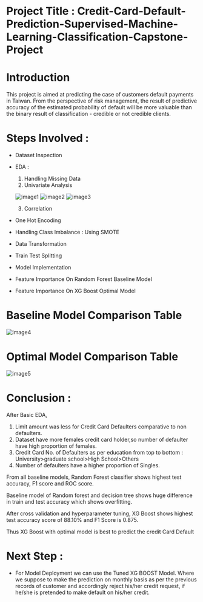 # Project Title : Credit-Card-Default-Prediction-Supervised-Machine-Learning-Classification-Capstone-Project
# Introduction
This project is aimed at predicting the case of customers default payments in Taiwan. From the perspective of risk management, the result of predictive accuracy of the estimated probability of default will be more valuable than the binary result of classification - credible or not credible clients.
# Steps Involved :
* Dataset Inspection
* EDA :
  1. Handling Missing Data
  2. Univariate Analysis
  
  ![image1](https://user-images.githubusercontent.com/93809665/229978595-460cb412-d6bb-4b82-8ea0-baca78680f2e.PNG)
  ![image2](https://user-images.githubusercontent.com/93809665/229978634-b8277aa3-a08e-4344-bb69-5f1bf59b7e08.PNG)
  ![image3](https://user-images.githubusercontent.com/93809665/229978672-defd52de-d692-4aad-9d4d-ebec2639d81d.PNG)
  

  3. Correlation
* One Hot Encoding
* Handling Class Imbalance : Using SMOTE
* Data Transformation
* Train Test Splitting
* Model Implementation
* Feature Importance On Random Forest Baseline Model
* Feature Importance On XG Boost Optimal Model

# Baseline Model Comparison Table
![image4](https://user-images.githubusercontent.com/93809665/229978715-9f95ee55-c300-4a99-8be7-5c3d2e125d8f.PNG)

# Optimal Model Comparison Table
![image5](https://user-images.githubusercontent.com/93809665/229978764-aa17445b-7da9-40ae-b563-952c60b0b32a.PNG)

# Conclusion :
After Basic EDA,
1. Limit amount was less for Credit Card Defaulters comparative to non defaulters.
2. Dataset have more females credit card holder,so number of defaulter have high proportion of females.
3. Credit Card No. of Defaulters as per education from top to bottom :
University>graduate school>High School>Others 
4. Number of defaulters have a higher proportion of Singles.

From all baseline models, Random Forest classifier shows highest test accuracy, F1 score and ROC score.

Baseline model of Random forest and decision tree shows huge difference in train and test accuracy which shows overfitting.

After cross validation and hyperparameter tuning, XG Boost shows highest test accuracy score of 88.10% and F1 Score is 0.875.

Thus XG Boost with optimal model is best to predict the credit Card Default

# Next Step :
* For Model Deployment we can use the Tuned XG BOOST Model. Where we suppose to make the prediction on monthly basis as per the previous records of customer and accordingly reject his/her credit request, if he/she is pretended to make default on his/her credit. 
